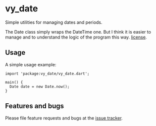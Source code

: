 # vy_date

Simple utilities for managing dates and periods.

The Date class simply wraps the DateTime one.
But I think it is easier to manage and to understand the logic of the program this way.
[license](https://github.com/dart-lang/stagehand/blob/master/LICENSE).

## Usage

A simple usage example:

    import 'package:vy_date/vy_date.dart';

    main() {
      Date date = new Date.now();
    }

## Features and bugs

Please file feature requests and bugs at the [issue tracker][tracker].

[tracker]: https://github.com/giorgiofran/vy_date/issues
